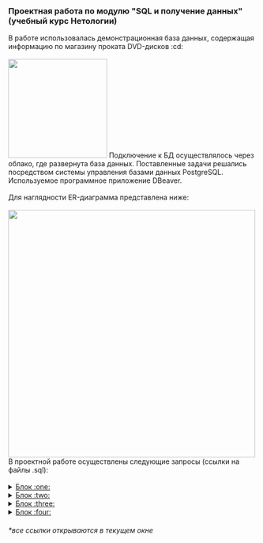 <h3> Проектная работа по модулю "SQL и получение данных" (учебный курс Нетологии) </h3>
В работе использовалась демонстрационная база данных, содержащая информацию по магазину проката DVD-дисков :cd:<br>
<br>
<img src="https://user-images.githubusercontent.com/63310859/185807045-309e0a92-544b-4507-8318-dd31c930f0ca.jpg" height="200"/>
Подключение к БД осуществлялось через облако, где развернута база данных. Поставленные задачи решались посредством системы управления базами данных PostgreSQL. Используемое программное приложение DBeaver.<br>
<br>
Для наглядности ER-диаграмма представлена ниже:<br>
<br>
<img src="https://user-images.githubusercontent.com/63310859/185806836-3ff2bcb9-1354-4e48-8348-e53cc89b6faa.jpg" height="500"/>
<br>
В проектной работе осуществлены следующие запросы (ссылки на файлы .sql):<br>
<br>
<details>
  <summary><a href="https://github.com/janesheshera/DVD_rental_SQL/blob/main/1_rental.sql"> Блок :one:</a></summary>
- Вывести всех неактивных покупателей <br>
- Вывести фильмы 2006 года <br>
- Вывести 10 последних платежей за прокат фильмов <br>
- Вывести магазины, имеющие больше 300-от покупателей <br>
- Вывести у каждого покупателя город, в котором он живет <br>
- Вывести ФИО сотрудников и города магазинов, имеющих больше 300-от покупателей <br>
- Вывести количество актеров, снимавшихся в фильмах, которые сдаются в аренду за 2,99 <br>
</details>
<details>
  <summary><a href="https://github.com/janesheshera/DVD_rental_SQL/blob/main/2_rental.sql"> Блок :two: </a></summary>
Спроектируйте базу данных для следующих сущностей: <br>
- язык (английский, французский и т.д.) <br>
- народность (славяне, англосаксы и т.д.) <br>
- страны (Россия, Германия и т.д.) <br>
Должно получиться 5 таблиц. Три таблицы-справочника и две таблицы со связями.<br>
</details>
<details>
  <summary><a href="https://github.com/janesheshera/DVD_rental_SQL/blob/main/3_rental.sql"> Блок :three: </a></summary>
1. Сделайте запрос к таблице rental. Используя оконую функцию, добавьте колонку с порядковым номером аренды для каждого пользователя (сортировать по rental_date) <br>
2. Для каждого пользователя подсчитайте сколько он брал в аренду фильмов со специальным атрибутом Behind the Scenes：<br>
- напишите запрос <br>
- создайте материализованное представление с этим запросом <br>
- обновите материализованное представление <br>
</details>
<details>
  <summary><a href="https://github.com/janesheshera/DVD_rental_SQL/blob/main/4_rental.sql"> Блок :four: </a></summary>
Спроектируйте базу данных для следующих сущностей: <br>
- язык (английский, французский и т.д.) <br>
- народность (славяне, англосаксы и т.д.) <br>
- страны (Россия, Германия и т.д.) <br>
Должно получиться 5 таблиц. Три таблицы-справочника и две таблицы со связями.<br>
</details>

<h6>*все ссылки открываются в текущем окне</h6>

